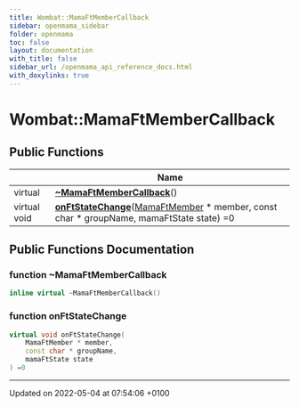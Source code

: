 ```yaml
---
title: Wombat::MamaFtMemberCallback
sidebar: openmama_sidebar
folder: openmama
toc: false
layout: documentation
with_title: false
sidebar_url: /openmama_api_reference_docs.html
with_doxylinks: true
---
```


# Wombat::MamaFtMemberCallback





## Public Functions

|                | Name           |
| -------------- | -------------- |
| virtual | **[~MamaFtMemberCallback](classWombat_1_1MamaFtMemberCallback.html#function-~mamaftmembercallback)**() |
| virtual void | **[onFtStateChange](classWombat_1_1MamaFtMemberCallback.html#function-onftstatechange)**([MamaFtMember](classWombat_1_1MamaFtMember.html) * member, const char * groupName, mamaFtState state) =0 |

## Public Functions Documentation

### function ~MamaFtMemberCallback

```cpp
inline virtual ~MamaFtMemberCallback()
```


### function onFtStateChange

```cpp
virtual void onFtStateChange(
    MamaFtMember * member,
    const char * groupName,
    mamaFtState state
) =0
```


-------------------------------

Updated on 2022-05-04 at 07:54:06 +0100